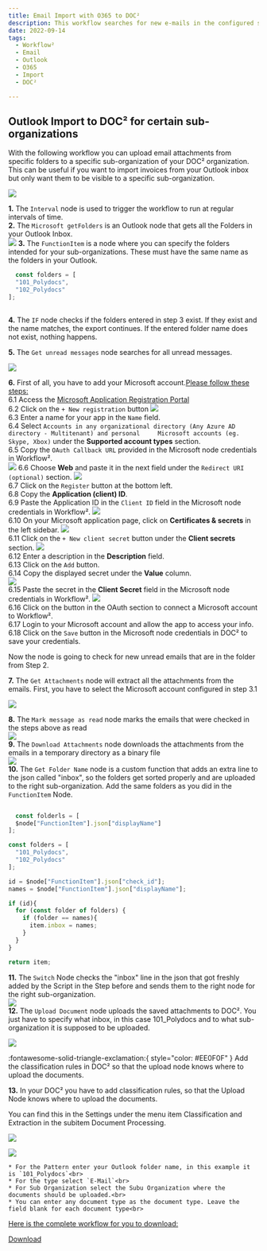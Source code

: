 ```yaml
---
title: Email Import with O365 to DOC²
description: This workflow searches for new e-mails in the configured sub-mailboxes of an e-mail address and uploads it to our DOC² system.
date: 2022-09-14
tags:
  - Workflow²
  - Email
  - Outlook
  - O365
  - Import
  - DOC²

---
```


##  Outlook Import to DOC² for certain sub-organizations

With the following workflow you can upload email attachments from specific folders to a specific sub-organization of your DOC² organization. This can be useful if you want to import invoices from your Outlook inbox but only want them to be visible to a specific sub-organization.

![](/_images/workflows/workflows/WF-outlook-import.png)

**1.** The `Interval` node is used to trigger the workflow to run at regular intervals of time.<br>
**2.** The `Microsoft getFolders` is an Outlook node that gets all the Folders in your Outlook Inbox.<br>
![](/_images/workflows/workflows/WF-outlook-import_get-folders.png)
**3.** The `FunctionItem` is a node where you can specify the folders intended for your sub-organizations. These must have the same name as the folders in your Outlook.

``` Javascript
  const folders = [
  "101_Polydocs",
  "102_Polydocs"
];
  
```

**4.** The `IF` node checks if the folders entered in step 3 exist. If they exist and the name matches, the export continues. If the entered folder name does not exist, nothing happens.

**5.** The `Get unread messages` node searches for all unread messages.

   ![](/_images/workflows/workflows/WF-outlook-import-get-unread-messages.png)

**6.** First of all, you have to add your Microsoft account.<ins>Please follow these steps:</ins><br>
    6.1 Access the [Microsoft Application Registration Portal](https://aka.ms/appregistrations)<br>
    6.2 Click on the `+ New registration` button
        ![](/_images/workflows/workflows/WF-outlook-import-app-registrations-new.png)<br>
    6.3 Enter a name for your app in the `Name` field.<br>
    6.4 Select `Accounts in any organizational directory (Any Azure AD directory - Multitenant) and personal     Microsoft accounts (eg. Skype, Xbox)` under the **Supported account types** section.<br>
    6.5 Copy the `OAuth Callback URL` provided in the Microsoft node credentials in Workflow².<br>
    ![](/_images/workflows/workflows/WF-outlook-import-OAuth-redirect-url.png)
    6.6 Choose **Web** and paste it in the next field under the `Redirect URI (optional)` section.
        ![](/_images/workflows/workflows/WF-outlook-import-register-an-application.png)<br>
    6.7 Click on the `Register` button at the bottom left.<br>
    6.8 Copy the **Application (client) ID**.<br>
    6.9 Paste the Application ID in the `Client ID` field in the Microsoft node credentials in Workflow².
        ![](/_images/workflows/workflows/WF-outlook-import-microsoft-outlook-oauth2-api.png)<br>
    6.10 On your Microsoft application page, click on **Certificates & secrets** in the left sidebar.
        ![](/_images/workflows/workflows/WF-outlook-import-app-registrations-doc2.png)<br>
    6.11 Click on the `+ New client secret` button under the **Client secrets** section.
        ![](/_images/workflows/workflows/WF-outlook-import-certificates-and-secrets-new.png)<br>
    6.12 Enter a description in the **Description** field.<br>
    6.13 Click on the `Add` button.<br>
    6.14 Copy the displayed secret under the **Value** column.<br>
        ![](/_images/workflows/workflows/WF-outlook-import-certificates-and-secrets-value.png)<br>
    6.15 Paste the secret in the **Client Secret** field in the Microsoft node credentials in Workflow².
        ![](/_images/workflows/workflows/WF-outlook-import-microsoft-outlook-oauth2-api.png)<br>
    6.16 Click on the button in the OAuth section to connect a Microsoft account to Workflow².<br>
    6.17 Login to your Microsoft account and allow the app to access your info.<br>
    6.18 Click on the `Save` button in the Microsoft node credentials in DOC² to save your credentials.<br>

   Now the node is going to check for new unread emails that are in the folder from Step 2.

**7.** The `Get Attachments` node will extract all the attachments from the emails. First, you have to select the Microsoft account configured in step 3.1<br>

   ![](/_images/workflows/workflows/WF-outlook-import-get-attachments.png)

**8.** The `Mark message as read` node marks the emails that were checked in the steps above as read<br>
   ![](/_images/workflows/workflows/WF-outlook-import-mark-message-as-read.png)<br>
**9.** The `Download Attachments` node downloads the attachments from the emails in a temporary directory as a binary file<br>
   ![](/_images/workflows/workflows/WF-outlook-import-download-attachment.png)<br>
**10.** The `Get Folder Name` node is a custom function that adds an extra line to the json called "inbox", so the folders get sorted properly and are uploaded to the right sub-organization. Add the same folders as you did in the `FunctionItem` Node.

``` Javascript

  const folderls = [
  $node["FunctionItem"].json["displayName"]
];

const folders = [
  "101_Polydocs",
  "102_Polydocs"
];

id = $node["FunctionItem"].json["check_id"];
names = $node["FunctionItem"].json["displayName"];

if (id){
  for (const folder of folders) {
    if (folder == names){
      item.inbox = names;
    }
  }
}

return item;

```

**11.** The `Switch` Node checks the "inbox" line in the json that got freshly added by the Script in the Step before and sends them to the right node for the right sub-organization.<br>
![](/_images/workflows/workflows/WF-outlook-import-switch-node.png)<br>
**12.** The `Upload Document` node uploads the saved attachments to DOC². You just have to specify what inbox, in this case 101_Polydocs and to what sub-organization it is supposed to be uploaded.<br>

![](/_images/workflows/workflows/WF-outlook-import-Doc-Upload.png)<br>

:fontawesome-solid-triangle-exclamation:{ style="color: #EE0F0F" }
Add the classification rules in DOC² so that the upload node knows where to upload the documents.

**13.** In your DOC² you have to add classification rules, so that the Upload Node knows where to upload the documents.<br>

You can find this in the Settings under the menu item Classification and Extraction in the subitem Document Processing.  

![](/_images/workflows/workflows/WF-outlook-import-doc2-settings.png)

![](/_images/workflows/workflows/WF-outlook-import-classification-rules.png)<br>
    
    * For the Pattern enter your Outlook folder name, in this example it is `101_Polydocs`<br>
    * For the type select `E-Mail`<br>
    * For Sub Organization select the Subu Organization where the documents should be uploaded.<br>
    * You can enter any document type as the document type. Leave the field blank for each document type<br>


<ins>Here is the complete workflow for you to download:</ins>

<a href="/example/downloadables/Workflow_Outlook.json" download>Download</a>